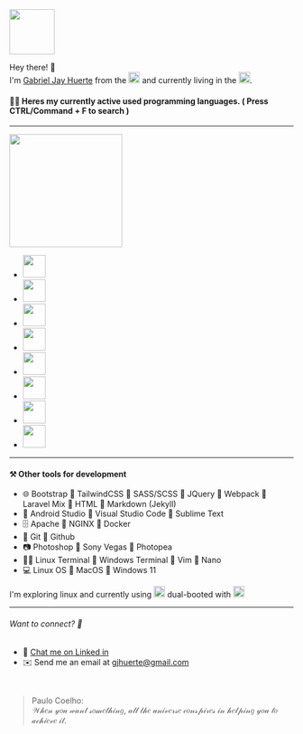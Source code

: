 <img src="https://scontent.fmnl4-4.fna.fbcdn.net/v/t39.30808-6/299785317_7817197005016874_3152171502294612169_n.jpg?_nc_cat=109&ccb=1-7&_nc_sid=09cbfe&_nc_eui2=AeEzfFJ0hWJ7bH0-leExK1wAsgvjQukpJPCyC-NC6Skk8IAS-9w4fwGnT4e26lRQi4RrCJPMrSm9viAhUx5Wf9tU&_nc_ohc=FZ7GLU48CegAX85Nwzd&_nc_ht=scontent.fmnl4-4.fna&oh=00_AfDiR4ItT54cscCYf7UP3dmGMgp0_vLz0dEObjS_8uqzcA&oe=6375B747" height="80px" />

Hey there! 👋  <br />
I'm [Gabriel Jay Huerte](https://gjhuerte.github.io) from the <img src="https://user-images.githubusercontent.com/18547786/201507747-16ac2e44-0739-4251-81d1-f551abbede5f.jpg" width="20px" /> and currently living in the <img src="https://user-images.githubusercontent.com/18547786/201507747-16ac2e44-0739-4251-81d1-f551abbede5f.jpg" width="20px" />.

#### 🧑‍💻 Heres my currently active used programming languages. ( Press CTRL/Command + F to search )
---

<img height="200px" src="https://media1.giphy.com/media/6Pk0lT8C4nV0MNkP4v/giphy.gif?cid=ecf05e4786blrdwjonxovfxbvf0uetw68kc4gj4ig08h86g1&rid=giphy.gif&ct=g" />

 - <img src="https://www.pngkey.com/png/detail/269-2693599_html5-logo-php-logo-php-logo-png.png" height="40px" />
 - <img src="https://png.pngitem.com/pimgs/s/578-5785080_laravel-6-logo-png-transparent-png.png" height="40px" />
 - <img src="https://cdn.buttercms.com/S6sfpy7OT3yBokvhGo09" height="40px" />
 - <img src="https://www.vectorlogo.zone/logos/vuejs/vuejs-ar21.png" height="40px" />
 - <img src="https://cms.rootstack.com/sites/default/files/inline-images/logo-react_0.jpg" height="40px" />
 - <img src="https://static.wikia.nocookie.net/logo-timeline/images/c/cf/4B4A9751-D2BF-4A93-BDCC-CDCA5326B65F.png/revision/latest?cb=20210426191500" height="40px" />
 - <img src="https://www.vectorlogo.zone/logos/kotlinlang/kotlinlang-ar21.png" height="40px" />
 - <img src="https://www.python.org/static/community_logos/python-logo-master-v3-TM-flattened.png" height="40px" />

---

#### ⚒️ Other tools for development

- 🌐 Bootstrap 🔸 TailwindCSS 🔸 SASS/SCSS 🔸  JQuery 🔸  Webpack 🔸  Laravel Mix 🔸  HTML 🔸  Markdown (Jekyll)
- 📒 Android Studio 🔸  Visual Studio Code 🔸  Sublime Text
- 🗄️ Apache 🔸  NGINX 🔸  Docker
- 📂 Git 🔸  Github 
- 📷 Photoshop 🔸  Sony Vegas 🔸 Photopea
- 👨‍💻 Linux Terminal 🔸 Windows Terminal 🔸 Vim 🔸 Nano
- 💻 Linux OS 🔸 MacOS 🔸  Windows 11

I'm exploring linux and currently using <img src="https://upload.wikimedia.org/wikipedia/commons/thumb/1/1f/Kubuntu_logo.svg/600px-Kubuntu_logo.svg.png?20200530035524" height="20px" /> dual-booted with <img src="https://upload.wikimedia.org/wikipedia/commons/thumb/e/e6/Windows_11_logo.svg/799px-Windows_11_logo.svg.png?20220530123406" height="20px" />

---

###### Want to connect? 🤔

- 💬 [Chat me on Linked in](https://www.linkedin.com/in/gjhuerte)
- ✉️ Send me an email at [gjhuerte@gmail.com](mailto:gjhuerte@gmail.com)

<br />

> Paulo Coelho: <br />
> 𝒲𝒽𝑒𝓃 𝓎𝑜𝓊 𝓌𝒶𝓃𝓉 𝓈𝑜𝓂𝑒𝓉𝒽𝒾𝓃𝑔, 𝒶𝓁𝓁 𝓉𝒽𝑒 𝓊𝓃𝒾𝓋𝑒𝓇𝓈𝑒 𝒸𝑜𝓃𝓈𝓅𝒾𝓇𝑒𝓈 𝒾𝓃 𝒽𝑒𝓁𝓅𝒾𝓃𝑔 𝓎𝑜𝓊 𝓉𝑜 𝒶𝒸𝒽𝒾𝑒𝓋𝑒 𝒾𝓉.
